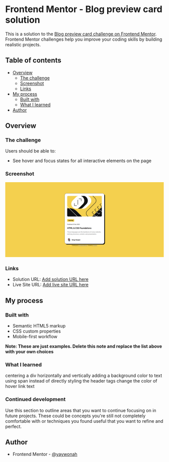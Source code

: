 # Frontend Mentor - Blog preview card solution

This is a solution to the [Blog preview card challenge on Frontend Mentor](https://www.frontendmentor.io/challenges/blog-preview-card-ckPaj01IcS). Frontend Mentor challenges help you improve your coding skills by building realistic projects. 

## Table of contents

- [Overview](#overview)
  - [The challenge](#the-challenge)
  - [Screenshot](#screenshot)
  - [Links](#links)
- [My process](#my-process)
  - [Built with](#built-with)
  - [What I learned](#what-i-learned)
- [Author](#author)

## Overview

### The challenge

Users should be able to:

- See hover and focus states for all interactive elements on the page

### Screenshot

![Solution for Blog Card Challenge](./blogcard.png)

### Links

- Solution URL: [Add solution URL here](https://www.frontendmentor.io/solutions/blog-preview-card-using-htmlcss-u3vMNqMN8B)
- Live Site URL: [Add live site URL here](https://yaywonah.github.io/Blog-Preview-Card/)

## My process

### Built with

- Semantic HTML5 markup
- CSS custom properties
- Mobile-first workflow

**Note: These are just examples. Delete this note and replace the list above with your own choices**

### What I learned

centering a div horizontally and vertically
adding a background color to text
using span instead of directly styling the header tags
change the color of hover link text

### Continued development

Use this section to outline areas that you want to continue focusing on in future projects. These could be concepts you're still not completely comfortable with or techniques you found useful that you want to refine and perfect.

## Author

- Frontend Mentor - [@yaywonah](https://www.frontendmentor.io/profile/yaywonah)
